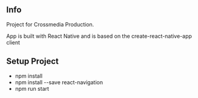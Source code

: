 ## Info
Project for Crossmedia Production.

App is built with React Native and is based on the create-react-native-app client
## Setup Project
* npm install
* npm install --save react-navigation
* npm run start
